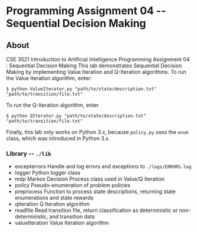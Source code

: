 # Programming Assignment 04 -- Sequential Decision Making
## About
CSE 3521 Introduction to Artificial Intelligence Programming Assignment 04 : Sequential Decision Making
This lab demonstrates Sequential Decision Making by implementing Value Iteration and Q-Iteration algorithms.
To run the Value Iteration algorithm, enter:
```shell
$ python ValueIterator.py "path/to/state/description.txt" "path/to/transition/file.txt"
```
To run the Q-Iteration algorithm, enter
```shell
$ python QIterator.py "path/to/state/description.txt" "path/to/transition/file.txt"
```
Finally, this lab only works on Python 3.x, because `policy.py` uses the `enum` class, which was introduced in Python 3.x.
### Library -- `./lib`
* excepterrors
    Handle and log errors and exceptions to `./logs/ERRORS.log`
* logger
    Python logger class
* mdp
    Markov Decision Process class used in Value/Q Iteration
* policy
    Pseudo-enumeration of problem policies
* preprocess
    Function to process state descriptions, returning state enumerations and state rewards
* qIteration
    Q Iteration algorithm
* readfile
    Read transition file, return classification as deterministic or non-deterministic, and transition data
* valueIteration
    Value Iteration algorithm